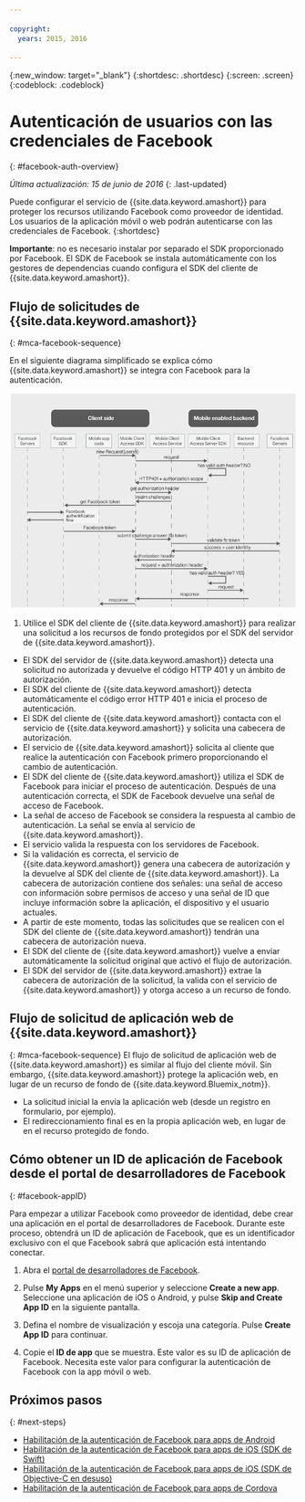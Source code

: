```yaml
---

copyright:
  years: 2015, 2016

---
```

{:new_window: target="_blank"}
{:shortdesc: .shortdesc}
{:screen: .screen}
{:codeblock: .codeblock}

# Autenticación de usuarios con las credenciales de Facebook
{: #facebook-auth-overview}

*Última actualización: 15 de junio de 2016*
{: .last-updated}

Puede configurar el servicio de {{site.data.keyword.amashort}} para proteger los recursos utilizando Facebook como proveedor de identidad. Los usuarios de la aplicación móvil o web podrán autenticarse con las credenciales de Facebook.
{:shortdesc}

**Importante**: no es necesario instalar por separado el SDK proporcionado por Facebook. El SDK de Facebook se instala automáticamente con los gestores de dependencias cuando configura el SDK del cliente de {{site.data.keyword.amashort}}.

## Flujo de solicitudes de {{site.data.keyword.amashort}}
{: #mca-facebook-sequence}

En el siguiente diagrama simplificado se explica cómo {{site.data.keyword.amashort}} se integra con Facebook para la autenticación.

![imagen](images/mca-sequence-facebook.jpg)

1. Utilice el SDK del cliente de {{site.data.keyword.amashort}} para realizar una solicitud a los recursos de fondo protegidos por el SDK del servidor de {{site.data.keyword.amashort}}. 
* El SDK del servidor de {{site.data.keyword.amashort}} detecta una solicitud no autorizada y devuelve el código HTTP 401 y un ámbito de autorización.
* El SDK del cliente de {{site.data.keyword.amashort}} detecta automáticamente el código error HTTP 401 e inicia el proceso de autenticación.
* El SDK del cliente de {{site.data.keyword.amashort}} contacta con el servicio de {{site.data.keyword.amashort}} y solicita una cabecera de autorización.
* El servicio de {{site.data.keyword.amashort}} solicita al cliente que realice la autenticación con Facebook primero proporcionando el cambio de autenticación.
* El SDK del cliente de {{site.data.keyword.amashort}} utiliza el SDK de Facebook para iniciar el proceso de autenticación. Después de una autenticación correcta, el SDK de Facebook devuelve una señal de acceso de Facebook.
* La señal de acceso de Facebook se considera la respuesta al cambio de autenticación. La señal se envía al servicio de {{site.data.keyword.amashort}}.
* El servicio valida la respuesta con los servidores de Facebook.
* Si la validación es correcta, el servicio de {{site.data.keyword.amashort}} genera una cabecera de autorización y la devuelve al SDK del cliente de {{site.data.keyword.amashort}}. La cabecera de autorización contiene dos señales: una señal de acceso con información sobre permisos de acceso y una señal de ID que incluye información sobre la aplicación, el dispositivo y el usuario actuales.
* A partir de este momento, todas las solicitudes que se realicen con el SDK del cliente de {{site.data.keyword.amashort}} tendrán una cabecera de autorización nueva.
* El SDK del cliente de {{site.data.keyword.amashort}} vuelve a enviar automáticamente la solicitud original que activó el flujo de autorización.
* El SDK del servidor de {{site.data.keyword.amashort}} extrae la cabecera de autorización de la solicitud, la valida con el servicio de {{site.data.keyword.amashort}} y otorga acceso a un recurso de fondo.

## Flujo de solicitud de aplicación web de {{site.data.keyword.amashort}}
{: #mca-facebook-sequence}
El flujo de solicitud de aplicación web de {{site.data.keyword.amashort}} es similar al flujo del cliente móvil. Sin embargo, {{site.data.keyword.amashort}} protege la aplicación web, en lugar de un recurso de fondo de {{site.data.keyword.Bluemix_notm}}.

  * La solicitud inicial la envía la aplicación web (desde un registro en formulario, por ejemplo).
  * El redireccionamiento final es en la propia aplicación web, en lugar de en el recurso protegido de fondo. 



## Cómo obtener un ID de aplicación de Facebook desde el portal de desarrolladores de Facebook
{: #facebook-appID}

Para empezar a utilizar Facebook como proveedor de identidad, debe crear una aplicación en el portal de desarrolladores de Facebook. Durante este proceso, obtendrá un ID de aplicación de Facebook, que es un identificador exclusivo con el que Facebook sabrá que aplicación está intentando conectar.

1. Abra el [portal de desarrolladores de Facebook](https://developers.facebook.com).

1. Pulse **My Apps** en el menú superior y seleccione **Create a new app**.
Seleccione una aplicación de iOS o Android, y pulse **Skip and Create App ID** en la siguiente pantalla.

1. Defina el nombre de visualización y escoja una categoría. Pulse **Create App ID** para continuar.

1. Copie el **ID de app** que se muestra. Este valor es su ID de aplicación de Facebook. Necesita este valor para configurar la autenticación de Facebook con la app móvil o web.

## Próximos pasos
{: #next-steps}

* [Habilitación de la autenticación de Facebook para apps de Android](facebook-auth-android.html)
* [Habilitación de la autenticación de Facebook para apps de iOS (SDK de Swift)](facebook-auth-ios-swift-sdk.html)
* [Habilitación de la autenticación de Facebook para apps de iOS (SDK de Objective-C en desuso)](facebook-auth-ios.html)
* [Habilitación de la autenticación de Facebook para apps de Cordova](facebook-auth-cordova.html)
